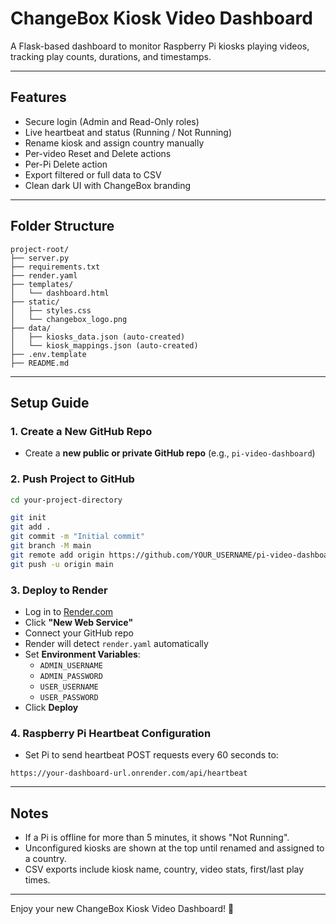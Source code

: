 # ChangeBox Kiosk Video Dashboard

A Flask-based dashboard to monitor Raspberry Pi kiosks playing videos, tracking play counts, durations, and timestamps.

---

## Features
- Secure login (Admin and Read-Only roles)
- Live heartbeat and status (Running / Not Running)
- Rename kiosk and assign country manually
- Per-video Reset and Delete actions
- Per-Pi Delete action
- Export filtered or full data to CSV
- Clean dark UI with ChangeBox branding

---

## Folder Structure
```
project-root/
├── server.py
├── requirements.txt
├── render.yaml
├── templates/
│   └── dashboard.html
├── static/
│   ├── styles.css
│   └── changebox_logo.png
├── data/
│   ├── kiosks_data.json (auto-created)
│   └── kiosk_mappings.json (auto-created)
├── .env.template
├── README.md
```

---

## Setup Guide

### 1. Create a New GitHub Repo
- Create a **new public or private GitHub repo** (e.g., `pi-video-dashboard`)

### 2. Push Project to GitHub
```bash
cd your-project-directory

git init
git add .
git commit -m "Initial commit"
git branch -M main
git remote add origin https://github.com/YOUR_USERNAME/pi-video-dashboard.git
git push -u origin main
```

### 3. Deploy to Render
- Log in to [Render.com](https://render.com)
- Click **"New Web Service"**
- Connect your GitHub repo
- Render will detect `render.yaml` automatically
- Set **Environment Variables**:
  - `ADMIN_USERNAME`
  - `ADMIN_PASSWORD`
  - `USER_USERNAME`
  - `USER_PASSWORD`
- Click **Deploy**

### 4. Raspberry Pi Heartbeat Configuration
- Set Pi to send heartbeat POST requests every 60 seconds to:
```
https://your-dashboard-url.onrender.com/api/heartbeat
```

---

## Notes
- If a Pi is offline for more than 5 minutes, it shows "Not Running".
- Unconfigured kiosks are shown at the top until renamed and assigned to a country.
- CSV exports include kiosk name, country, video stats, first/last play times.

---

Enjoy your new ChangeBox Kiosk Video Dashboard! 🚀
